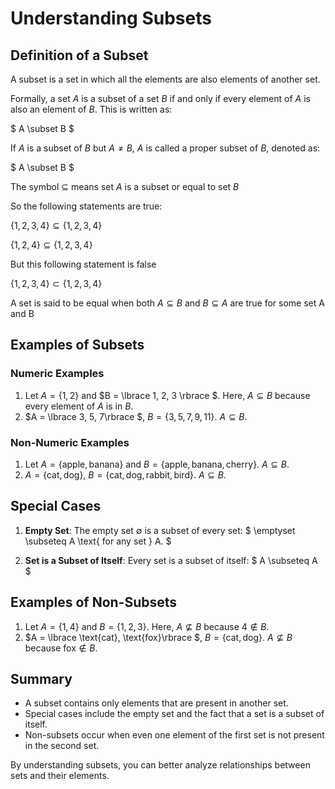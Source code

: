 # Understanding Subsets

## Definition of a Subset
A subset is a set in which all the elements are also elements of another set. 

Formally, a set $A$ is a subset of a set $B$ if and only if every element of $A$ is also an element of $B$. This is written as:

$ A \subset B $

If $A$ is a subset of $B$ but $A \neq B$, $A$ is called a proper subset of $B$, denoted as:

$ A \subset B $

The symbol $\subseteq$ means set $A$ is a subset or equal to set $B$

So the following statements are true:   

$\lbrace 1, 2, 3, 4 \rbrace \subseteq \lbrace 1, 2, 3, 4 \rbrace$

$\lbrace 1, 2, 4 \rbrace \subseteq \lbrace 1, 2, 3, 4 \rbrace$

But this following statement is false

$\lbrace 1, 2, 3, 4 \rbrace \subset \lbrace 1, 2, 3, 4 \rbrace$

A set is said to be equal when both $A \subseteq B$ and $B \subseteq A$ are true for some set A and B

## Examples of Subsets

### Numeric Examples
1. Let $A = \lbrace 1, 2\rbrace$ and $B = \lbrace 1, 2, 3 \rbrace $. Here, $A \subseteq B$ because every element of $A$ is in $B$.
2. $A = \lbrace 3, 5, 7\rbrace $, $B = \lbrace 3, 5, 7, 9, 11\rbrace$. $A \subseteq B$.

### Non-Numeric Examples
1. Let $A = \lbrace \text{apple}, \text{banana} \rbrace$ and $B = \lbrace \text{apple}, \text{banana}, \text{cherry}\}$. $A \subseteq B$.
2. $A = \{\text{cat}, \text{dog}\}$, $B = \{\text{cat}, \text{dog}, \text{rabbit}, \text{bird}\}$. $A \subseteq B$.

## Special Cases
1. **Empty Set**: The empty set $\emptyset$ is a subset of every set:
   $ \emptyset \subseteq A \text{ for any set } A. $

2. **Set is a Subset of Itself**: Every set is a subset of itself:
   $ A \subseteq A $

## Examples of Non-Subsets
1. Let $A = \lbrace 1, 4\rbrace$ and $B = \lbrace 1, 2, 3 \rbrace$. Here, $A \nsubseteq B$ because $4 \notin B$.
2. $A = \lbrace \text{cat}, \text{fox}\rbrace $, $B = \lbrace \text{cat}, \text{dog}\rbrace$. $A \nsubseteq B$ because $\text{fox} \notin B$.

## Summary
- A subset contains only elements that are present in another set.
- Special cases include the empty set and the fact that a set is a subset of itself.
- Non-subsets occur when even one element of the first set is not present in the second set.

By understanding subsets, you can better analyze relationships between sets and their elements.